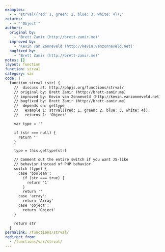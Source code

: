 ```yaml
---
examples:
  - - 'strval({red: 1, green: 2, blue: 3, white: 4});'
returns:
  - - "'Object'"
authors:
  original by:
    - 'Brett Zamir (http://brett-zamir.me)'
  improved by:
    - 'Kevin van Zonneveld (http://kevin.vanzonneveld.net)'
  bugfixed by:
    - 'Brett Zamir (http://brett-zamir.me)'
notes: []
layout: function
function: strval
category: var
code: |
  function strval (str) {
    //  discuss at: http://phpjs.org/functions/strval/
    // original by: Brett Zamir (http://brett-zamir.me)
    // improved by: Kevin van Zonneveld (http://kevin.vanzonneveld.net)
    // bugfixed by: Brett Zamir (http://brett-zamir.me)
    //  depends on: gettype
    //   example 1: strval({red: 1, green: 2, blue: 3, white: 4});
    //   returns 1: 'Object'

    var type = ''

    if (str === null) {
      return ''
    }

    type = this.gettype(str)

    // Comment out the entire switch if you want JS-like
    // behavior instead of PHP behavior
    switch (type) {
      case 'boolean':
        if (str === true) {
          return '1'
        }
        return ''
      case 'array':
        return 'Array'
      case 'object':
        return 'Object'
    }

    return str
  }
permalink: /functions/strval/
redirect_from:
  - /functions/var/strval/
---
```


<!-- WARNING! This file is auto generated by `npm run web:inject`, do not edit by hand -->
